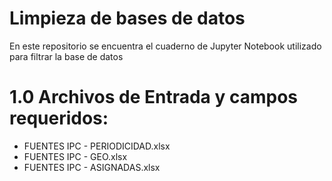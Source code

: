 # Limpieza de bases de datos

En este repositorio se encuentra el cuaderno de Jupyter Notebook utilizado para filtrar la base de datos

# 1.0 Archivos de Entrada y campos requeridos:
   * FUENTES IPC - PERIODICIDAD.xlsx
   * FUENTES IPC - GEO.xlsx 
   * FUENTES IPC - ASIGNADAS.xlsx 
  
  
